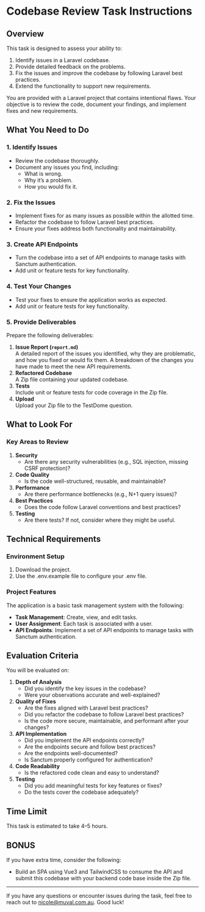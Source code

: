 # **Codebase Review Task Instructions**

## **Overview**
This task is designed to assess your ability to:
1. Identify issues in a Laravel codebase.
2. Provide detailed feedback on the problems.
3. Fix the issues and improve the codebase by following Laravel best practices.
4. Extend the functionality to support new requirements.

You are provided with a Laravel project that contains intentional flaws. Your objective is to review the code, document your findings, and implement fixes and new requirements.

## **What You Need to Do**

### **1. Identify Issues**
- Review the codebase thoroughly.
- Document any issues you find, including:
    - What is wrong.
    - Why it’s a problem.
    - How you would fix it.

### **2. Fix the Issues**
- Implement fixes for as many issues as possible within the allotted time.
- Refactor the codebase to follow Laravel best practices.
- Ensure your fixes address both functionality and maintainability.

### **3. Create API Endpoints**
- Turn the codebase into a set of API endpoints to manage tasks with Sanctum authentication.
- Add unit or feature tests for key functionality.

### **4. Test Your Changes**
- Test your fixes to ensure the application works as expected.
- Add unit or feature tests for key functionality.

### **5. Provide Deliverables**
Prepare the following deliverables:
1. **Issue Report (`report.md`)**  
   A detailed report of the issues you identified, why they are problematic, and how you fixed or would fix them. A breakdown of the changes you have made to meet the new API requirements.
2. **Refactored Codebase**  
   A Zip file containing your updated codebase.
3. **Tests**  
   Include unit or feature tests for code coverage in the Zip file.
3. **Upload**  
   Upload your Zip file to the TestDome question.

## **What to Look For**

### **Key Areas to Review**
1. **Security**
    - Are there any security vulnerabilities (e.g., SQL injection, missing CSRF protection)?
2. **Code Quality**
    - Is the code well-structured, reusable, and maintainable?
3. **Performance**
    - Are there performance bottlenecks (e.g., N+1 query issues)?
4. **Best Practices**
    - Does the code follow Laravel conventions and best practices?
5. **Testing**
    - Are there tests? If not, consider where they might be useful.
      
## **Technical Requirements**

### **Environment Setup**
1. Download the project.
2. Use the .env.example file to configure your .env file.

### **Project Features**
The application is a basic task management system with the following:
- **Task Management**: Create, view, and edit tasks.
- **User Assignment**: Each task is associated with a user.
- **API Endpoints**: Implement a set of API endpoints to manage tasks with Sanctum authentication.

## **Evaluation Criteria**
You will be evaluated on:

1. **Depth of Analysis**
    - Did you identify the key issues in the codebase?
    - Were your observations accurate and well-explained?
2. **Quality of Fixes**
    - Are the fixes aligned with Laravel best practices?
    - Did you refactor the codebase to follow Laravel best practices?
    - Is the code more secure, maintainable, and performant after your changes?
3. **API Implementation**
    - Did you implement the API endpoints correctly?
    - Are the endpoints secure and follow best practices?
    - Are the endpoints well-documented?
    - Is Sanctum properly configured for authentication?
4. **Code Readability**
   - Is the refactored code clean and easy to understand?
5. **Testing**
    - Did you add meaningful tests for key features or fixes?
    - Do the tests cover the codebase adequately?

## **Time Limit**
This task is estimated to take 4–5 hours.

## **BONUS**
If you have extra time, consider the following:
- Build an SPA using Vue3 and TailwindCSS to consume the API and submit this codebase with your backend code base inside the Zip file.

--- 
If you have any questions or encounter issues during the task, feel free to reach out to nicole@muval.com.au. Good luck!

